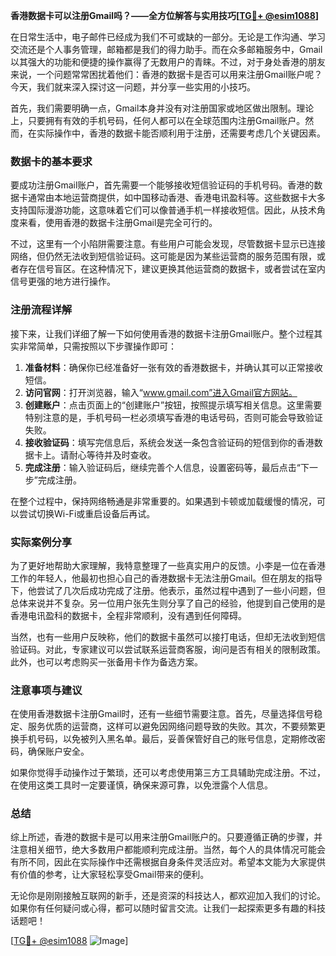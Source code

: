 **香港数据卡可以注册Gmail吗？——全方位解答与实用技巧[[TG💪+ @esim1088](https://t.me/s/esim1088)]**

在日常生活中，电子邮件已经成为我们不可或缺的一部分。无论是工作沟通、学习交流还是个人事务管理，邮箱都是我们的得力助手。而在众多邮箱服务中，Gmail以其强大的功能和便捷的操作赢得了无数用户的青睐。不过，对于身处香港的朋友来说，一个问题常常困扰着他们：香港的数据卡是否可以用来注册Gmail账户呢？今天，我们就来深入探讨这一问题，并分享一些实用的小技巧。

首先，我们需要明确一点，Gmail本身并没有对注册国家或地区做出限制。理论上，只要拥有有效的手机号码，任何人都可以在全球范围内注册Gmail账户。然而，在实际操作中，香港的数据卡能否顺利用于注册，还需要考虑几个关键因素。

### 数据卡的基本要求

要成功注册Gmail账户，首先需要一个能够接收短信验证码的手机号码。香港的数据卡通常由本地运营商提供，如中国移动香港、香港电讯盈科等。这些数据卡大多支持国际漫游功能，这意味着它们可以像普通手机一样接收短信。因此，从技术角度来看，使用香港的数据卡注册Gmail是完全可行的。

不过，这里有一个小陷阱需要注意。有些用户可能会发现，尽管数据卡显示已连接网络，但仍然无法收到短信验证码。这可能是因为某些运营商的服务范围有限，或者存在信号盲区。在这种情况下，建议更换其他运营商的数据卡，或者尝试在室内信号更强的地方进行操作。

### 注册流程详解

接下来，让我们详细了解一下如何使用香港的数据卡注册Gmail账户。整个过程其实非常简单，只需按照以下步骤操作即可：

1. **准备材料**：确保你已经准备好一张有效的香港数据卡，并确认其可以正常接收短信。
2. **访问官网**：打开浏览器，输入“www.gmail.com”进入Gmail官方网站。
3. **创建账户**：点击页面上的“创建账户”按钮，按照提示填写相关信息。这里需要特别注意的是，手机号码一栏必须填写香港的电话号码，否则可能会导致验证失败。
4. **接收验证码**：填写完信息后，系统会发送一条包含验证码的短信到你的香港数据卡上。请耐心等待并及时查收。
5. **完成注册**：输入验证码后，继续完善个人信息，设置密码等，最后点击“下一步”完成注册。

在整个过程中，保持网络畅通是非常重要的。如果遇到卡顿或加载缓慢的情况，可以尝试切换Wi-Fi或重启设备后再试。

### 实际案例分享

为了更好地帮助大家理解，我特意整理了一些真实用户的反馈。小李是一位在香港工作的年轻人，他最初也担心自己的香港数据卡无法注册Gmail。但在朋友的指导下，他尝试了几次后成功完成了注册。他表示，虽然过程中遇到了一些小问题，但总体来说并不复杂。另一位用户张先生则分享了自己的经验，他提到自己使用的是香港电讯盈科的数据卡，全程非常顺利，没有遇到任何障碍。

当然，也有一些用户反映称，他们的数据卡虽然可以接打电话，但却无法收到短信验证码。对此，专家建议可以尝试联系运营商客服，询问是否有相关的限制政策。此外，也可以考虑购买一张备用卡作为备选方案。

### 注意事项与建议

在使用香港数据卡注册Gmail时，还有一些细节需要注意。首先，尽量选择信号稳定、服务优质的运营商，这样可以避免因网络问题导致的失败。其次，不要频繁更换手机号码，以免被列入黑名单。最后，妥善保管好自己的账号信息，定期修改密码，确保账户安全。

如果你觉得手动操作过于繁琐，还可以考虑使用第三方工具辅助完成注册。不过，在使用这类工具时一定要谨慎，确保来源可靠，以免泄露个人信息。

### 总结

综上所述，香港的数据卡是可以用来注册Gmail账户的。只要遵循正确的步骤，并注意相关细节，绝大多数用户都能顺利完成注册。当然，每个人的具体情况可能会有所不同，因此在实际操作中还需根据自身条件灵活应对。希望本文能为大家提供有价值的参考，让大家轻松享受Gmail带来的便利。

无论你是刚刚接触互联网的新手，还是资深的科技达人，都欢迎加入我们的讨论。如果你有任何疑问或心得，都可以随时留言交流。让我们一起探索更多有趣的科技话题吧！

[[TG💪+ @esim1088](https://t.me/s/esim1088) ![Image](https://i.postimg.cc/4NQfJmqS/Snipaste-2025-05-13-00-14-12.png)]